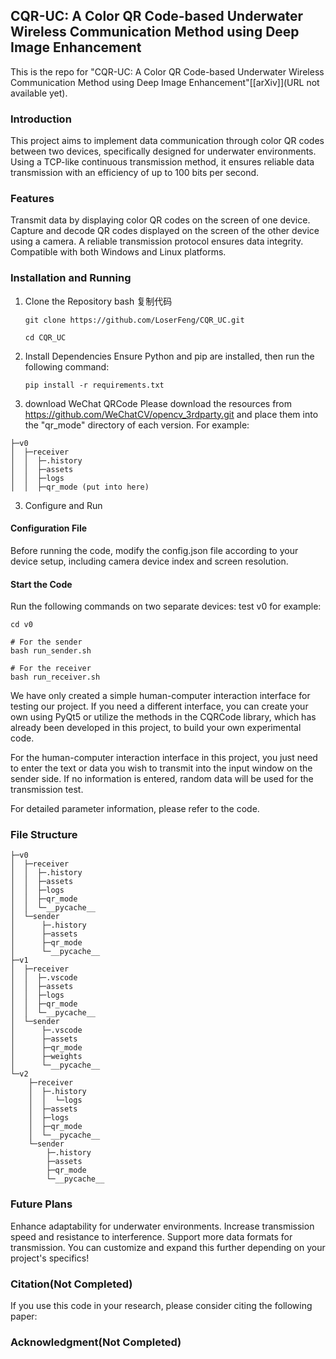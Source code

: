 ## CQR-UC: A Color QR Code-based Underwater Wireless Communication Method using Deep Image Enhancement

This is the repo for "CQR-UC: A Color QR Code-based Underwater Wireless Communication Method using Deep Image Enhancement"[[arXiv]](URL not available yet).

### Introduction
This project aims to implement data communication through color QR codes between two devices, specifically designed for underwater environments. Using a TCP-like continuous transmission method, it ensures reliable data transmission with an efficiency of up to 100 bits per second.

### Features
Transmit data by displaying color QR codes on the screen of one device.
Capture and decode QR codes displayed on the screen of the other device using a camera.
A reliable transmission protocol ensures data integrity.
Compatible with both Windows and Linux platforms.


### Installation and Running
1. Clone the Repository
bash
复制代码
    ~~~
    git clone https://github.com/LoserFeng/CQR_UC.git  

    cd CQR_UC 
    ~~~

2. Install Dependencies
Ensure Python and pip are installed, then run the following command:

    ~~~
    pip install -r requirements.txt  
    ~~~

3. download WeChat QRCode 
Please download the resources from https://github.com/WeChatCV/opencv_3rdparty.git and place them into the "qr_mode" directory of each version.
For example:
~~~
├─v0
│  ├─receiver
│  │  ├─.history
│  │  ├─assets
│  │  ├─logs
│  │  ├─qr_mode (put into here)
~~~


3. Configure and Run
#### Configuration File
Before running the code, modify the config.json file according to your device setup, including camera device index and screen resolution.

#### Start the Code
Run the following commands on two separate devices:
test v0 for example:
~~~
cd v0
~~~

~~~
# For the sender
bash run_sender.sh
~~~
~~~
# For the receiver
bash run_receiver.sh
~~~
We have only created a simple human-computer interaction interface for testing our project. If you need a different interface, you can create your own using PyQt5 or utilize the methods in the CQRCode library, which has already been developed in this project, to build your own experimental code.

For the human-computer interaction interface in this project, you just need to enter the text or data you wish to transmit into the input window on the sender side. If no information is entered, random data will be used for the transmission test.

For detailed parameter information, please refer to the code.


### File Structure
~~~
├─v0
│  ├─receiver
│  │  ├─.history
│  │  ├─assets
│  │  ├─logs
│  │  ├─qr_mode
│  │  └─__pycache__
│  └─sender
│      ├─.history
│      ├─assets
│      ├─qr_mode
│      └─__pycache__
├─v1
│  ├─receiver
│  │  ├─.vscode
│  │  ├─assets
│  │  ├─logs
│  │  ├─qr_mode
│  │  └─__pycache__
│  └─sender
│      ├─.vscode
│      ├─assets
│      ├─qr_mode
│      ├─weights
│      └─__pycache__
└─v2
    ├─receiver
    │  ├─.history
    │  │  └─logs
    │  ├─assets
    │  ├─logs
    │  ├─qr_mode
    │  └─__pycache__
    └─sender
        ├─.history
        ├─assets
        ├─qr_mode
        └─__pycache__
~~~



### Future Plans
Enhance adaptability for underwater environments.
Increase transmission speed and resistance to interference.
Support more data formats for transmission.
You can customize and expand this further depending on your project's specifics!


### Citation(Not Completed)
If you use this code in your research, please consider citing the following paper:


 

### Acknowledgment(Not Completed)
